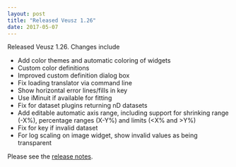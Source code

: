 ```yaml
---
layout: post
title: "Released Veusz 1.26"
date: 2017-05-07
---
```


Released Veusz 1.26. Changes include

 * Add color themes and automatic coloring of widgets
 * Custom color definitions
 * Improved custom definition dialog box
 * Fix loading translator via command line
 * Show horizontal error lines/fills in key
 * Use iMinuit if available for fitting
 * Fix for dataset plugins returning nD datasets
 * Add editable automatic axis range, including support for shrinking
   range (-X%), percentage ranges (X-Y%) and limits (<X% and >Y%)
 * Fix for key if invalid dataset
 * For log scaling on image widget, show invalid values as being transparent

Please see the [release notes](/releasenotes/1.26.txt).
